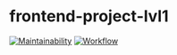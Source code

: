 # frontend-project-lvl1
[![Maintainability](https://api.codeclimate.com/v1/badges/596d7302d0fa53f61ae1/maintainability)](https://codeclimate.com/github/timursus/frontend-project-lvl1/maintainability)
[![Workflow](https://github.com/timursus/frontend-project-lvl1/workflows/Node%20CI/badge.svg)](https://github.com/timursus/frontend-project-lvl1/actions)